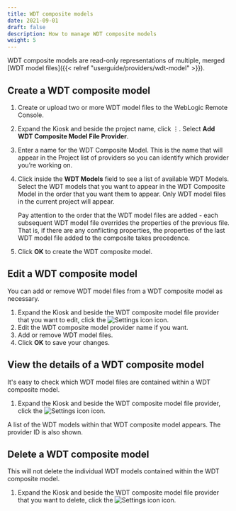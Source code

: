 ```yaml
---
title: WDT composite models
date: 2021-09-01
draft: false
description: How to manage WDT composite models
weight: 5
---
```


WDT composite models are read-only representations of multiple, merged [WDT model files]({{< relref "userguide/providers/wdt-model" >}}).

## Create a WDT composite model

1. Create or upload two or more WDT model files to the WebLogic Remote Console.
1. Expand the Kiosk and beside the project name, click &#x022EE;. Select **Add WDT Composite Model File Provider**.
1. Enter a name for the WDT Composite Model. This is the name that will appear in the Project list of providers so you can identify which provider you’re working on.
1. Click inside the **WDT Models** field to see a list of available WDT Models. Select the WDT models that you want to appear in the WDT Composite Model in the order that you want them to appear. Only WDT model files in the current project will appear.

    Pay attention to the order that the WDT model files are added - each subsequent WDT model file overrides the properties of the previous file. That is, if there are any conflicting properties, the properties of the last WDT model file added to the composite takes precedence.
1. Click **OK** to create the WDT composite model.

## Edit a WDT composite model

You can add or remove WDT model files from a WDT composite model as necessary.

1. Expand the Kiosk and beside the WDT composite model file provider that you want to edit, click the ![Settings icon](/weblogic-remote-console/images/icons/data-providers-manage-icon-brn_24x24.png) icon.
1. Edit the WDT composite model provider name if you want.
1. Add or remove WDT model files.
1. Click **OK** to save your changes.

## View the details of a WDT composite model

It's easy to check which WDT model files are contained within a WDT composite model.

1. Expand the Kiosk and beside the WDT composite model file provider, click the ![Settings icon](/weblogic-remote-console/images/icons/data-providers-info-icon-brn_24x24.png) icon.

A list of the WDT models within that WDT composite model appears. The provider ID is also shown.

## Delete a WDT composite model

This will not delete the individual WDT models contained within the WDT composite model.

1. Expand the Kiosk and beside the WDT composite model file provider that you want to delete, click the ![Settings icon](/weblogic-remote-console/images/icons/data-providers-delete-icon-brn_24x24.png) icon.

